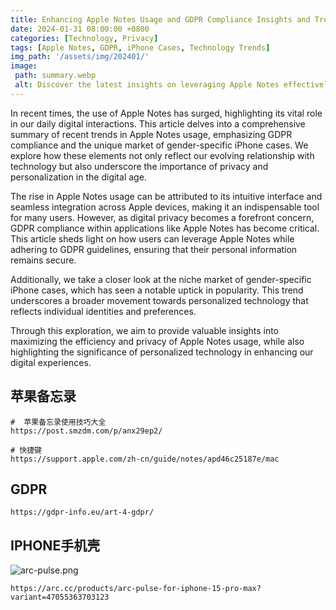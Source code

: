 ```yaml
---
title: Enhancing Apple Notes Usage and GDPR Compliance Insights and Trends
date: 2024-01-31 08:00:00 +0800
categories: [Technology, Privacy]
tags: [Apple Notes, GDPR, iPhone Cases, Technology Trends]
img_path: '/assets/img/202401/'
image:
 path: summary.webp
 alt: Discover the latest insights on leveraging Apple Notes effectively while ensuring GDPR compliance in our comprehensive guide.
---
```

In recent times, the use of Apple Notes has surged, highlighting its vital role in our daily digital interactions. This article delves into a comprehensive summary of recent trends in Apple Notes usage, emphasizing GDPR compliance and the unique market of gender-specific iPhone cases. We explore how these elements not only reflect our evolving relationship with technology but also underscore the importance of privacy and personalization in the digital age.

The rise in Apple Notes usage can be attributed to its intuitive interface and seamless integration across Apple devices, making it an indispensable tool for many users. However, as digital privacy becomes a forefront concern, GDPR compliance within applications like Apple Notes has become critical. This article sheds light on how users can leverage Apple Notes while adhering to GDPR guidelines, ensuring that their personal information remains secure.

Additionally, we take a closer look at the niche market of gender-specific iPhone cases, which has seen a notable uptick in popularity. This trend underscores a broader movement towards personalized technology that reflects individual identities and preferences.

Through this exploration, we aim to provide valuable insights into maximizing the efficiency and privacy of Apple Notes usage, while also highlighting the significance of personalized technology in enhancing our digital experiences.




## 苹果备忘录

```shell
#  苹果备忘录使用技巧大全
https://post.smzdm.com/p/anx29ep2/ 

# 快捷键
https://support.apple.com/zh-cn/guide/notes/apd46c25187e/mac 
```



## GDPR

```
https://gdpr-info.eu/art-4-gdpr/
```


## IPHONE手机壳

![arc-pulse.png](arc-pulse.png)
```shell
https://arc.cc/products/arc-pulse-for-iphone-15-pro-max?variant=47055363703123
```
